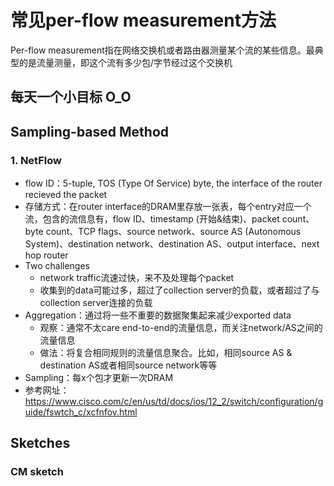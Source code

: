 # 常见per-flow measurement方法

Per-flow measurement指在网络交换机或者路由器测量某个流的某些信息。最典型的是流量测量，即这个流有多少包/字节经过这个交换机



## 每天一个小目标 O_O



## Sampling-based Method

### 1. NetFlow

- flow ID：5-tuple, TOS (Type Of Service) byte, the interface of the router recieved the packet
- 存储方式：在router interface的DRAM里存放一张表，每个entry对应一个流，包含的流信息有，flow ID、timestamp (开始&结束)、packet count、byte count、TCP flags、source network、source AS (Autonomous System)、destination network、destination AS、output interface、next hop router
- Two challenges
  - network traffic流速过快，来不及处理每个packet
  - 收集到的data可能过多，超过了collection server的负载，或者超过了与collection server连接的负载
- Aggregation：通过将一些不重要的数据聚集起来减少exported data
  - 观察：通常不太care end-to-end的流量信息，而关注network/AS之间的流量信息
  - 做法：将复合相同规则的流量信息聚合。比如，相同source AS & destination AS或者相同source network等等
- Sampling：每x个包才更新一次DRAM
- 参考网址：https://www.cisco.com/c/en/us/td/docs/ios/12_2/switch/configuration/guide/fswtch_c/xcfnfov.html



## Sketches

### CM sketch

